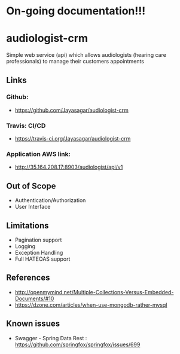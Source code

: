 # On-going documentation!!!

# audiologist-crm
Simple web service (api) which allows audiologists (hearing care professionals) to manage their customers appointments

## Links
### Github: 
* https://github.com/Jayasagar/audiologist-crm
### Travis: CI/CD
* https://travis-ci.org/Jayasagar/audiologist-crm
### Application AWS link: 
* http://35.164.208.17:8903/audiologist/api/v1

## Out of Scope
* Authentication/Authorization
* User Interface

## Limitations
* Pagination support
* Logging
* Exception Handling
* Full HATEOAS support

## References
* http://openmymind.net/Multiple-Collections-Versus-Embedded-Documents/#10
* https://dzone.com/articles/when-use-mongodb-rather-mysql

## Known issues
* Swagger - Spring Data Rest : https://github.com/springfox/springfox/issues/699


